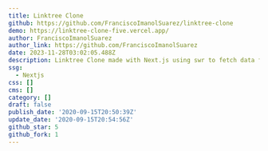 ```yaml
---
title: Linktree Clone
github: https://github.com/FranciscoImanolSuarez/linktree-clone
demo: https://linktree-clone-five.vercel.app/
author: FranciscoImanolSuarez
author_link: https://github.com/FranciscoImanolSuarez
date: 2023-11-28T03:02:05.488Z
description: Linktree Clone made with Next.js using swr to fetch data from API
ssg:
  - Nextjs
css: []
cms: []
category: []
draft: false
publish_date: '2020-09-15T20:50:39Z'
update_date: '2020-09-15T20:54:56Z'
github_star: 5
github_fork: 1
---
```

